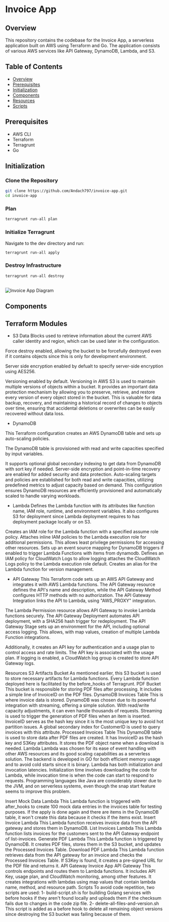 # Invoice App

## Overview
This repository contains the codebase for the Invoice App, a serverless application built on AWS using Terraform and Go. The application consists of various AWS services like API Gateway, DynamoDB, Lambda, and S3.

## Table of Contents
- [Overview](#overview)
- [Prerequisites](#prerequisites)
- [Initialization](#initialization)
- [Components](#components)
- [Resources](#resources)
- [Scripts](#scripts)

## Prerequisites
- AWS CLI
- Terraform
- Terragrunt
- Go

## Initialization

### Clone the Repository
```bash
git clone https://github.com/Andach797/invoice-app.git
cd invoice-app
````
### Plan
```bash
terragrunt run-all plan
````

### Initialize Terragrunt
Navigate to the dev directory and run:

```bash
terragrunt run-all apply
````

### Destroy Infrastructure
```bash
terragrunt run-all destroy
````
##
![Invoice App Diagram](https://github.com/Andach797/invoice-app/blob/main/invoice-app.jpg)

## Components
## Terraform Modules
- S3 
Data Blocks used to retrieve information about the current AWS caller identity and region, which can be used later in the configuration.

Force destroy enabled, allowing the bucket to be forcefully destroyed even if it contains objects since this is only for development environment.

Server side encryption enabled by defualt to specify server-side encryption using AES256.

Versioning enabled by default. Versioning in AWS S3 is used to maintain multiple versions of objects within a bucket. It provides an important data protection mechanism by allowing you to preserve, retrieve, and restore every version of every object stored in the bucket. This is valuable for data backup, recovery, and maintaining a historical record of changes to objects over time, ensuring that accidental deletions or overwrites can be easily recovered without data loss.

- DynamoDB

This Terraform configuration creates an AWS DynamoDB table and sets up auto-scaling policies. 

The DynamoDB table is provisioned with read and write capacities specified by input variables. 

It supports optional global secondary indexing to get data from DynamoDB with sort key if needed.
Server-side encryption and point-in-time recovery are enabled for added security and data protection. 
Auto-scaling targets and policies are established for both read and write capacities, utilizing predefined metrics to adjust capacity based on demand. This configuration ensures DynamoDB resources are efficiently provisioned and automatically scaled to handle varying workloads.
- Lambda
Defines the Lambda function with its attributes like function name, IAM role, runtime, and environment variables. It also configures S3 for deployment since Lambda deployment requires to has deployment package locally or on S3.

Creates an IAM role for the Lambda function with a specified assume role policy.
Attaches inline IAM policies to the Lambda execution role for additional permissions. This allows least privilege permissions for accessing other resources.
Sets up an event source mapping for DynamoDB triggers if enabled to trigger Lambda Functions with items from dynamodb.
Defines an IAM policy for CloudWatch Logs to allow logging attaches the CloudWatch Logs policy to the Lambda execution role default.
Creates an alias for the Lambda function for version management.
- API Gateway
This Terraform code sets up an AWS API Gateway and integrates it with AWS Lambda functions. The API Gateway resource defines the API's name and description, while the API Gateway Method configures HTTP methods with no authorization. The API Gateway Integration links the API to Lambda, using "AWS_PROXY" integration.

The Lambda Permission resource allows API Gateway to invoke Lambda functions securely. The API Gateway Deployment automates API deployment, with a SHA256 hash trigger for redeployment. The API Gateway Stage sets up an environment for the API, including optional access logging. This allows, with map values, creation of multiple Lambda Function integrations.

Additionally, it creates an API key for authentication and a usage plan to control access and rate limits. The API key is associated with the usage plan. If logging is enabled, a CloudWatch log group is created to store API Gateway logs.

Resources
S3
Artifacts Bucket
As mentioned earlier, this S3 bucket is used to store necessary artifacts for Lambda functions. Every Lambda function deployed here is facilitated by the before_hooks of Terragrunt.
PDF Bucket
This bucket is responsible for storing PDF files after processing. It includes a simple line of InvoiceID on the PDF files.
DynamoDB
Invoices Table
This is where invoice data is stored. DynamoDB was chosen due to its powerful integration with streaming, offering a simple solution. With read/write capacity adjustments, it can even handle thousands of requests. Streaming is used to trigger the generation of PDF files when an item is inserted. InvoiceID serves as the hash key since it is the most unique key to avoid hot partition issues. A global secondary index for CustomerID is used to query invoices with this attribute.
Processed Invoices Table
This DynamoDB table is used to store data after PDF files are created. It has InvoiceID as the hash key and S3Key attributes. It stores the PDF object name when a download is needed.
Lambda
Lambda was chosen for its ease of event handling with other AWS resources and its good scaling capabilities as a serverless solution. The backend is developed in GO for both efficient memory usage and to avoid cold starts since it is binary. Lambda has both initialization and invocation latencies. Initialization time involves downloading the code for Lambda, while invocation time is when the code can start to respond to requests. Programming languages like Java are considerably slower due to the JVM, and on serverless systems, even though the snap start feature seems to improve this problem.

Insert Mock Data Lambda
This Lambda function is triggered with after_hooks to create 100 mock data entries in the invoices table for testing purposes. If the apply is done again and there are items in the DynamoDB table, it won't create this data because it checks if the items exist.
Insert Invoice Lambda
This Lambda function receives invoice data from the API gateway and stores them in DynamoDB.
List Invoices Lambda
This Lambda function lists invoices for the customers sent to the API Gateway endpoint of list-invoices.
Generate PDF Lambda
This Lambda function is triggered by DynamoDB. It creates PDF files, stores them in the S3 bucket, and updates the Processed Invoices Table.
Download PDF Lambda
This Lambda function retrieves data from the API gateway for an invoice and checks the Processed Invoices Table. If S3Key is found, it creates a pre-signed URL for the PDF file and returns it.
API Gateway
Invoice App API Gateway
This controls endpoints and routes them to Lambda functions. It includes API Key, usage plan, and CloudWatch monitoring, among other features. It creates integrations with lambdas using map values that contain lambda name, method, and resource path.
Scripts
To avoid code repetition, two scripts are used:
1- build-script.sh is for building Golang services with before hooks if they aren't found locally and uploads them if the checksum fails due to changes in the code zip file.
2- delete-all-files-and-version.sh
This script is added as a before hook to delete all remaining object versions since destroying the S3 bucket was failing because of them.
